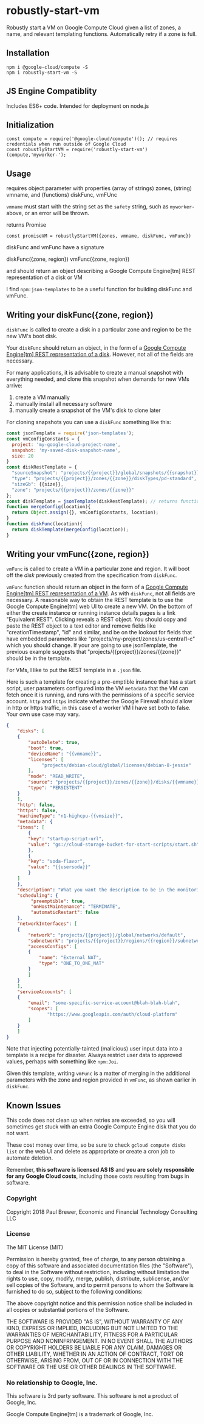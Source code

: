 # robustly-start-vm

Robustly start a VM on Google Compute Cloud given a list of zones, a name, and relevant templating functions. Automatically retry if a zone is full. 

## Installation

    npm i @google-cloud/compute -S
	npm i robustly-start-vm -S

## JS Engine Compatiblity

Includes ES6+ code. Intended for deployment on node.js

## Initialization

	const compute = require('@google-cloud/compute')(); // requires credentials when run outside of Google Cloud 
	const robustlyStartVM = require('robustly-start-vm')(compute,'myworker-');

## Usage

requires object parameter with properties (array of strings) zones, (string) vmname, and (functions) diskFunc, vmFUnc

`vmname` must start with the string set as the `safety` string, such as `myworker-` above, or an error will be thrown.

returns Promise
	
	const promiseVM = robustlyStartVM({zones, vmname, diskFunc, vmFunc})
	
diskFunc and vmFunc have a signature

  diskFunc({zone, region})
	vmFunc({zone, region})
	
and should return an object describing a Google Compute Engine[tm] REST representation of a disk or VM

I find `npm:json-templates` to be a useful function for building diskFunc and vmFunc.

## Writing your diskFunc({zone, region}) 

`diskFunc` is called to create a disk in a particular zone and region to be 
the new VM's boot disk.

Your `diskFunc` should return an object, in the form of a
 [Google Compute Engine[tm] REST representation  of a disk](https://cloud.google.com/compute/docs/reference/rest/v1/disks).  However, not all of the fields are necessary. 

For many applications, it is advisable to create a manual snapshot with everything
needed, and clone this snapshot when demands for new VMs arrive:
1. create a VM manually
2. manually install all necessary software
3. manually create a snapshot of the VM's disk to clone later

For cloning snapshots you can use a `diskFunc` something like this:

```javascript
const jsonTemplate = require('json-templates');
const vmConfigConstants = {
  project: 'my-google-cloud-project-name',
  snapshot: 'my-saved-disk-snapshot-name',
  size: 20 
}
const diskRestTemplate = {
  "sourceSnapshot": "projects/{{project}}/global/snapshots/{{snapshot}}",
  "type": "projects/{{project}}/zones/{{zone}}/diskTypes/pd-standard",
  "sizeGb": {{size}},
  "zone": "projects/{{project}}/zones/{{zone}}"
};
const diskTemplate = jsonTemplate(diskRestTemplate); // returns function
function mergeConfig(location){
  return Object.assign({}, vmConfigConstants, location);
}
function diskFunc(location){
  return diskTemplate(mergeConfig(location));
}
```

## Writing your vmFunc({zone, region})

`vmFunc` is called to create a VM in a particular zone and region.  It will boot
off the *disk* previously created from the specification from `diskFunc`.

`vmFunc` function should return an object in the form of a 
[Google Compute Engine[tm] REST representation of a VM](https://cloud.google.com/compute/docs/reference/rest/v1/instances). As with
`diskFunc`, not all fields are necessary.  A reasonable way to obtain the REST
 template is to use the Google Compute Engine[tm] web UI to create a new VM. On the
 bottom of either the create instance or running instance details pages is a link
"Equivalent REST". Clicking reveals a REST object. You should copy and paste the REST object to a text editor and 
remove fields like "creationTimestamp", "id" and similar, and be on the lookout
for fields that have embedded parameters like
 "projects/my-project/zones/us-central1-c" which you should change.  If your are 
 going to use jsonTemplate, the previous example suggests that 
  "projects/{{project}}/zones/{{zone}}" should be in the template.
  
For VMs, I like to put the REST template in a `.json` file.

Here is such a template for creating a pre-emptible instance that has
a start script, user parameters configured into the VM `metadata` that the VM
can fetch once it is running, and runs with the permissions of a specific service
account. `http` and `https` indicate whether the Google Firewall should allow in
http or https traffic, in this case of a worker VM I have set both to false. Your 
own use case may vary.

```json
{
    "disks": [
	{
	    "autoDelete": true,
	    "boot": true,
	    "deviceName": "{{vmname}}",
	    "licenses": [
		     "projects/debian-cloud/global/licenses/debian-8-jessie"
	    ],
	    "mode": "READ_WRITE",
	    "source": "projects/{{project}}/zones/{{zone}}/disks/{{vmname}}",
	    "type": "PERSISTENT"
	}
    ],
    "http": false,
    "https": false,
    "machineType": "n1-highcpu-{{vmsize}}",
    "metadata": {
	"items": [
	    {
		"key": "startup-script-url",
		"value": "gs://cloud-storage-bucket-for-start-scripts/start.sh"
	    },
	    {
		"key": "soda-flavor",
		"value": "{{usersoda}}"
	    }
	]
    },
    "description": "What you want the description to be in the monitoring web UI",
    "scheduling": {
	     "preemptible": true,
	     "onHostMaintenance": "TERMINATE",
	     "automaticRestart": false
    },
    "networkInterfaces": [
	{
	    "network": "projects/{{project}}/global/networks/default",
	    "subnetwork": "projects/{{project}}/regions/{{region}}/subnetworks/default",
	    "accessConfigs": [
		{
		    "name": "External NAT",
		    "type": "ONE_TO_ONE_NAT"
		}
	    ]
	}
    ],  
    "serviceAccounts": [
	{
	    "email": "some-specific-service-account@blah-blah-blah",
	    "scopes": [
		       "https://www.googleapis.com/auth/cloud-platform"
	    ]
	}
    ]  
}
```

Note that injecting potentially-tainted (malicious) user input data into a template
 is a recipe for disaster.  Always restrict user data to approved
values, perhaps with something like `npm:Joi`.

Given this template, writing `vmFunc` is a matter of merging in the 
additional parameters with the zone and region provided in `vmFunc`, 
as shown earlier in `diskFunc`.

## Known Issues

This code does not clean up when retries are exceeded, so you will sometimes get stuck with an extra Google Compute Engine disk that you do not want.

These cost money over time, so be sure to check `gcloud compute disks list` or the web UI and delete as appropriate or create a cron job to automate deletion.

Remember, **this software is licensed AS IS** and **you are solely responsible for any Google Cloud costs**, including those costs resulting from bugs in software.
	
### Copyright

Copyright 2018 Paul Brewer, Economic and Financial Technology Consulting LLC

### License

The MIT License (MIT)

Permission is hereby granted, free of charge, to any person obtaining a copy of this software and associated documentation files (the "Software"), to deal in the Software without restriction, including without limitation the rights to use, copy, modify, merge, publish, distribute, sublicense, and/or sell copies of the Software, and to permit persons to whom the Software is furnished to do so, subject to the following conditions:

The above copyright notice and this permission notice shall be included in all copies or substantial portions of the Software.

THE SOFTWARE IS PROVIDED "AS IS", WITHOUT WARRANTY OF ANY KIND, EXPRESS OR IMPLIED, INCLUDING BUT NOT LIMITED TO THE WARRANTIES OF MERCHANTABILITY, FITNESS FOR A PARTICULAR PURPOSE AND NONINFRINGEMENT. IN NO EVENT SHALL THE AUTHORS OR COPYRIGHT HOLDERS BE LIABLE FOR ANY CLAIM, DAMAGES OR OTHER LIABILITY, WHETHER IN AN ACTION OF CONTRACT, TORT OR OTHERWISE, ARISING FROM, OUT OF OR IN CONNECTION WITH THE SOFTWARE OR THE USE OR OTHER DEALINGS IN THE SOFTWARE.

### No relationship to Google, Inc.

This software is 3rd party software. This software is not a product of Google, Inc.

Google Compute Engine[tm] is a trademark of Google, Inc.
